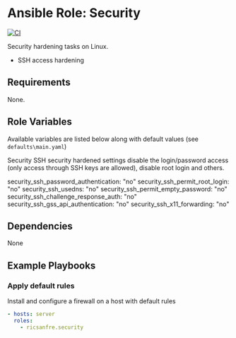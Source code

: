 Ansible Role: Security
=========

[![CI](https://github.com/ricsanfre/ansible-role-security/actions/workflows/ci.yml/badge.svg)](https://github.com/ricsanfre/ansible-role-security/actions/workflows/ci.yml)

Security hardening tasks on Linux.

- SSH access hardening

Requirements
------------

None.


Role Variables
--------------

Available variables are listed below along with default values (see `defaults\main.yaml`)


Security SSH security hardened settings disable the login/password access (only access through SSH keys are allowed), disable root login and others.

security_ssh_password_authentication: "no"
security_ssh_permit_root_login: "no"
security_ssh_usedns: "no"
security_ssh_permit_empty_password: "no"
security_ssh_challenge_response_auth: "no"
security_ssh_gss_api_authentication: "no"
security_ssh_x11_forwarding: "no"


Dependencies
------------

None

Example Playbooks
-----------------

### Apply default rules

Install and configure a firewall on a host with default rules

```yml
- hosts: server
  roles:
    - ricsanfre.security
```